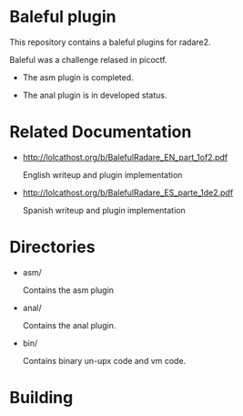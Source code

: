 Baleful plugin
==============
This repository contains a baleful plugins for radare2.

Baleful was a challenge relased in picoctf.

* The asm plugin is completed.

* The anal plugin is in developed status.

Related Documentation
==============
* http://lolcathost.org/b/BalefulRadare_EN_part_1of2.pdf

	English writeup and plugin implementation

* http://lolcathost.org/b/BalefulRadare_ES_parte_1de2.pdf
	
	Spanish writeup and plugin implementation

Directories
===========

* asm/

	Contains the asm plugin

* anal/

	Contains the anal plugin.      

* bin/

	Contains binary un-upx code and vm code.

Building
========
